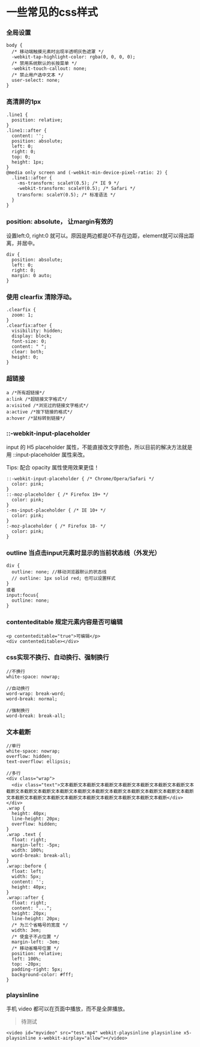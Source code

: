 # 一些常见的css样式

### 全局设置

```
body {
  /* 移动端触摸元素时出现半透明灰色遮罩 */
  -webkit-tap-highlight-color: rgba(0, 0, 0, 0);
  /* 禁用系统默认的长按菜单 */
  -webkit-touch-callout: none;
  /* 禁止用户选中文本 */
  user-select: none;
}
```

### 高清屏的1px

```
.line1 {
  position: relative;
}
.line1::after {
  content: '';
  position: absolute;
  left: 0;
  right: 0;
  top: 0;
  height: 1px;
}
@media only screen and (-webkit-min-device-pixel-ratio: 2) {
  .line1::after {
    -ms-transform: scaleY(0.5); /* IE 9 */
    -webkit-transform: scaleY(0.5); /* Safari */
    transform: scaleY(0.5); /* 标准语法 */
  }
}
```

### position: absolute， 让margin有效的

设置left:0, right:0 就可以。原因是两边都是0不存在边距，element就可以得出距离，并居中。

```
div {
  position: absolute;
  left: 0;
  right: 0;
  margin: 0 auto;
}
```

### 使用 clearfix 清除浮动。

```
.clearfix {
  zoom: 1;
}
.clearfix:after {
  visibility: hidden;
  display: block;
  font-size: 0;
  content: " ";
  clear: both;
  height: 0;
}
 ```

### 超链接

```
a /*所有超链接*/
a:link /*超链接文字格式*/
a:visited /*浏览过的链接文字格式*/
a:active /*按下链接的格式*/
a:hover /*鼠标转到链接*/
```

### ::-webkit-input-placeholder

input 的 H5 placeholder 属性，不能直接改文字颜色，所以目前的解决方法就是用 ::input-placeholder 属性来改。

Tips: 配合 opacity 属性使用效果更佳！

```
::-webkit-input-placeholder { /* Chrome/Opera/Safari */
  color: pink;
}
::-moz-placeholder { /* Firefox 19+ */
  color: pink;
}
:-ms-input-placeholder { /* IE 10+ */
  color: pink;
}
:-moz-placeholder { /* Firefox 18- */
  color: pink;
}
```

### outline 当点击input元素时显示的当前状态线（外发光）

```
div {
  outline: none; //移动浏览器默认的状态线
  // outline: 1px solid red; 也可以设置样式
}
或者
input:focus{
  outline: none;
}
```

### contenteditable 规定元素内容是否可编辑

```
<p contenteditable="true">可编辑</p>
<div contenteditable></div>
```

### css实现不换行、自动换行、强制换行

```
//不换行
white-space: nowrap;

//自动换行
word-wrap: break-word;
word-break: normal;

//强制换行
word-break: break-all;
```

### 文本截断

```
//单行
white-space: nowrap;
overflow: hidden;
text-overflow: ellipsis;

//多行
<div class="wrap">
  <div class="text">文本截断文本截断文本截断文本截断文本截断文本截断文本截断文本截断文本截断文本截断文本截断文本截断文本截断文本截断文本截断文本截断文本截断文本截断文本截断文本截断文本截断文本截断文本截断文本截断文本截断文本截断文本截断</div>
</div>
.wrap {
  height: 40px;
  line-height: 20px;
  overflow: hidden;
}
.wrap .text {
  float: right;
  margin-left: -5px;
  width: 100%;
  word-break: break-all;
}
.wrap::before {
  float: left;
  width: 5px;
  content: '';
  height: 40px;
}
.wrap::after {
  float: right;
  content: "...";
  height: 20px;
  line-height: 20px;
  /* 为三个省略号的宽度 */
  width: 3em;
  /* 使盒子不占位置 */
  margin-left: -3em;
  /* 移动省略号位置 */
  position: relative;
  left: 100%;
  top: -20px;
  padding-right: 5px;
  background-color: #fff;
}
```

### playsinline

手机 video 都可以在页面中播放，而不是全屏播放。

> 待测试

```
<video id="myvideo" src="test.mp4" webkit-playsinline playsinline x5-playsinline x-webkit-airplay="allow"></video>
```
